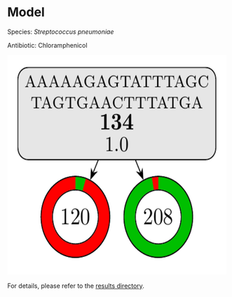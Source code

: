 
# Model

Species: *Streptococcus pneumoniae*

Antibiotic: Chloramphenicol

<a href="./model.pdf"><img src="./model.png" width=500 height=500 /></a>

For details, please refer to the [results directory](../../../../../results/cart_b/streptococcus%20pneumoniae/chloramphenicol/repeat_1/).

